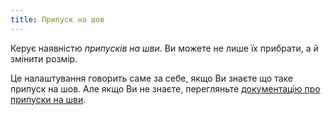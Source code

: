 ```yaml
---
title: Припуск на шов
---
```


Керує наявністю _припусків на шви_. Ви можете не лише їх прибрати, а й змінити розмір.

Це налаштування говорить саме за себе, якщо Ви знаєте що таке припуск на шов. Але якщо Ви не знаєте, перегляньте [документацію про припуски на шви](/docs/sewing/seam-allowance).
